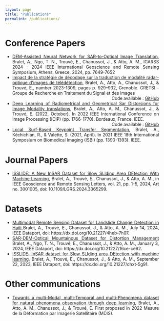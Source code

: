```yaml
---
layout: page
title: "Publications"
permalink: /publications/
---
```



# Conference Papers

<ul style="text-align: justify">

<li><a href ="https://ieeexplore.ieee.org/document/10641788">DEM-Assisted Neural Network for SAR-to-Optical Image Translation</a>, Bralet, A., Ngo, T. N., Trouvé, E., Chanussot, J., &  Atto, A. M., IGARSS 2024 - 2024 IEEE International Geoscience and Remote Sensing Symposium, Athens, Greece, 2024, pp. 7649-7652</li>

<li><a href = "https://gretsi.fr/data/colloque/pdf/2023_bralet1309.pdf">Impact de la stratégie de décodage sur la traduction de modalité radar-optique d'images de télédétection</a>, Bralet, A., Atto, A., Chanussot, J., & Trouvé, E., number 2023-1309, pages p. 929–932, Grenoble. GRETSI - Groupe de Recherche en Traitement du Signal et des Images</li>

<div style="text-align: right">
 Code available : <a href="https://github.com/Ant89ne/SARDINet_Decoding_Strategy">GitHub</a>
</div>

<li><a href ="https://ieeexplore.ieee.org/document/9897713">Deep Learning of Radiometrical and Geometrical Sar Distorsions for Image Modality translations</a>, Bralet, A., Atto, A. M., Chanussot, J., & Trouvé, E. (2022, October). In 2022 IEEE International Conference on Image Processing (ICIP) (pp. 1766-1770). Bordeaux, France. IEEE.</li>

<div style="text-align: right">
 Code available : <a href="https://github.com/Ant89ne/SARDINet">GitHub</a>
</div>

<li><a href ="https://ieeexplore.ieee.org/abstract/document/9434106">Local Surf-Based Keypoint Transfer Segmentation</a>, Bralet, A., Kéchichian, R., & Valette, S. (2021, April). In 2021 IEEE 18th International Symposium on Biomedical Imaging (ISBI) (pp. 1390-1393). IEEE.</li>

</ul>


# Journal Papers

<ul style="text-align: justify">

<li><a href ="https://ieeexplore.ieee.org/abstract/document/10433141">ISSLIDE: A New InSAR Dataset for Slow SLIding Area DEtection With Machine Learning</a>, Bralet, A., Trouvé, E., Chanussot, J., &  Atto, A. M., in IEEE Geoscience and Remote Sensing Letters, vol. 21, pp. 1-5, 2024, Art no. 3001005, doi: 10.1109/LGRS.2024.3365299.</li>

</ul>


# Datasets

<ul style="text-align: justify">


<li><a href ="https://ieee-dataport.org/documents/multimodal-remote-sensing-dataset-landslide-change-detection-haiti"> Multimodal Remote Sensing Dataset for Landslide Change Detection in Haiti </a>  Bralet, A., Trouvé, E., Chanussot, J., & Atto, A. M., July 14, 2024, IEEE Dataport, doi: https://dx.doi.org/10.21227/4heb-7h07. </li>


<li><a href ="https://ieee-dataport.org/documents/sar-dem-optical-mountainous-dataset-distortion-management"> SAR-DEM-Optical Mountainous Dataset for Distortion Management </a> Bralet, A., Ngo, T. N., Trouvé, E., Chanussot, J., & Atto, A. M., January 3, 2024, IEEE Dataport, doi: https://dx.doi.org/10.21227/16ce-ce92.</li>


<li><a href ="https://ieee-dataport.org/documents/isslide-insar-dataset-slow-sliding-area-detection-machine-learning"> ISSLIDE: InSAR dataset for Slow SLIding area DEtection with machine learning</a>, Bralet, A., Trouvé, E., Chanussot, J., & Atto, A. M., September 22, 2023, IEEE Dataport, doi: https://dx.doi.org/10.21227/dhxt-5g91.</li>

</ul>

# Other communications

<ul style="text-align: justify">

<li><a href ="https://hal.science/hal-03844884"> Towards a multi-Modal, multi-Temporal and multi-Phenomena dataset for natural phenomena observation through deep learning</a>, Bralet, A., Atto, A. M., Chanussot, J., & Trouvé, E. First proposed in 2022 Mesure de la Déformation par Imagerie Satellitaire (MDIS).</li>

</ul>



